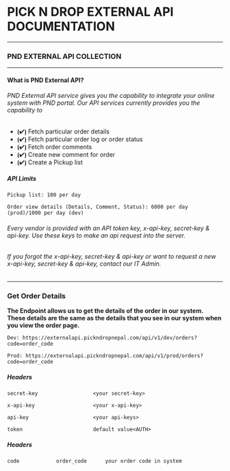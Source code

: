 # PICK N DROP EXTERNAL API DOCUMENTATION #
--------------------------------------------
### PND EXTERNAL API COLLECTION ###
--------------------------------------------
#### What is PND External API? ####

###### PND External API service gives you the capability to integrate your online system with PND portal. Our API services currently provides you the capability to #####

- ⦗✔⦘ Fetch particular order details
- ⦗✔⦘ Fetch particular order log or order status
- ⦗✔⦘ Fetch order comments
- ⦗✔⦘ Create new comment for order
- ⦗✔⦘ Create a Pickup list

##### API Limits #####


``` Pickup list: 100 per day ```

``` Order view details (Details, Comment, Status): 6000 per day (prod)/1000 per day (dev)  ```

###### Every vendor is provided with an API token key, x-api-key, secret-key & api-key. Use these keys to make an api request into the server. ######
###### If you forgot the x-api-key, secret-key & api-key or want to request a new x-api-key, secret-key & api-key, contact our IT Admin. ######

-------------------------------------------------------------------------------------------------------------------

### Get Order Details ###

**The Endpoint allows us to get the details of the order in our system. These details are the same as the details that you see in our system when you view the order page.**

``` Dev: https://externalapi.pickndropnepal.com/api/v1/dev/orders?code=order_code ```

``` Prod: https://externalapi.pickndropnepal.com/api/v1/prod/orders?code=order_code ```

##### Headers #####

``` secret-key					<your secret-key> ```

``` x-api-key					<your x-api-key> ```

``` api-key						<your api-keys> ```
	
``` token						default value<AUTH> ```	

##### Headers #####

``` code			order_code		your order code in system ```
 